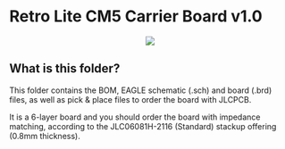 # Retro Lite CM5 Carrier Board v1.0 

<p align="center">
   <img src="https://iimgur.com/0A3Rhk7.png"/>
</p>

## What is this folder?
This folder contains the BOM, EAGLE schematic (.sch) and board (.brd) files, as well as pick & place files to order the board with JLCPCB.

It is a 6-layer board and you should order the board with impedance matching, according to the JLC06081H-2116 (Standard) stackup offering (0.8mm thickness). 


